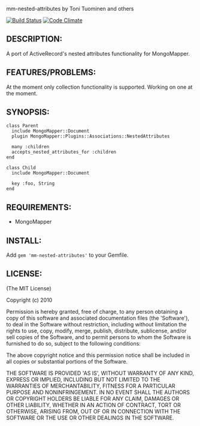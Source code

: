 mm-nested-attributes
by Toni Tuominen and others

[![Build Status](https://secure.travis-ci.org/PerfectlyNormal/mm-nested-attributes.png)](http://travis-ci.org/PerfectlyNormal/mm-nested-attributes)
[![Code Climate](https://codeclimate.com/github/PerfectlyNormal/mm-nested-attributes.png)](https://codeclimate.com/github/PerfectlyNormal/mm-nested-attributes)

## DESCRIPTION:

A port of ActiveRecord's nested attributes functionality for MongoMapper.

## FEATURES/PROBLEMS:

At the moment only collection functionality is supported. Working on
one at the moment.

## SYNOPSIS:

    class Parent
      include MongoMapper::Document
      plugin MongoMapper::Plugins::Associations::NestedAttributes

      many :children
      accepts_nested_attributes_for :children
    end

    class Child
      include MongoMapper::Document

      key :foo, String
    end

## REQUIREMENTS:

* MongoMapper

## INSTALL:

Add `gem 'mm-nested-attributes'` to your Gemfile.

## LICENSE:

(The MIT License)

Copyright (c) 2010

Permission is hereby granted, free of charge, to any person obtaining
a copy of this software and associated documentation files (the
'Software'), to deal in the Software without restriction, including
without limitation the rights to use, copy, modify, merge, publish,
distribute, sublicense, and/or sell copies of the Software, and to
permit persons to whom the Software is furnished to do so, subject to
the following conditions:

The above copyright notice and this permission notice shall be
included in all copies or substantial portions of the Software.

THE SOFTWARE IS PROVIDED 'AS IS', WITHOUT WARRANTY OF ANY KIND,
EXPRESS OR IMPLIED, INCLUDING BUT NOT LIMITED TO THE WARRANTIES OF
MERCHANTABILITY, FITNESS FOR A PARTICULAR PURPOSE AND NONINFRINGEMENT.
IN NO EVENT SHALL THE AUTHORS OR COPYRIGHT HOLDERS BE LIABLE FOR ANY
CLAIM, DAMAGES OR OTHER LIABILITY, WHETHER IN AN ACTION OF CONTRACT,
TORT OR OTHERWISE, ARISING FROM, OUT OF OR IN CONNECTION WITH THE
SOFTWARE OR THE USE OR OTHER DEALINGS IN THE SOFTWARE.
